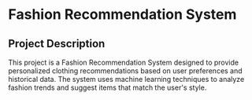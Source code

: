 # Fashion Recommendation System

## Project Description

This project is a Fashion Recommendation System designed to provide personalized clothing recommendations based on user preferences and historical data. The system uses machine learning techniques to analyze fashion trends and suggest items that match the user's style.
